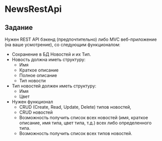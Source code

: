 # NewsRestApi
## Задание
Нужен REST API бэкенд (предпочтительно) либо MVC веб-приложение (на ваше усмотрение), со следующим функционалом:

- Сохранение в БД Новостей и их Тип.
- Новость должна иметь структуру:
    - Имя
    - Краткое описание
    - Полное описание
    - Тип новости
- Тип новостей должен иметь структуру:
    - Имя
    - Цвет
- Нужен функционал
    - CRUD (Create, Read, Update, Delete) типов новостей,
    - CRUD новостей
    - Возможность получить список всех новостей (имя, краткое описание, имя типа, цвет типа, т.д.) всех либо определенного типа.
    - Возможность получить список всех типов новостей.
